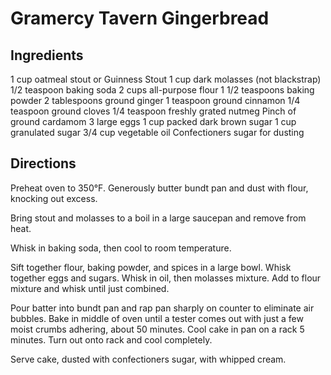 # Gramercy Tavern Gingerbread

## Ingredients
1 cup oatmeal stout or Guinness Stout
1 cup dark molasses (not blackstrap)
1/2 teaspoon baking soda
2 cups all-purpose flour
1 1/2 teaspoons baking powder
2 tablespoons ground ginger
1 teaspoon ground cinnamon
1/4 teaspoon ground cloves
1/4 teaspoon freshly grated nutmeg
Pinch of ground cardamom
3 large eggs
1 cup packed dark brown sugar
1 cup granulated sugar
3/4 cup vegetable oil
Confectioners sugar for dusting

## Directions
Preheat oven to 350°F. Generously butter bundt pan and dust with flour, knocking out excess.

Bring stout and molasses to a boil in a large saucepan and remove from heat. 

Whisk in baking soda, then cool to room temperature.

Sift together flour, baking powder, and spices in a large bowl. Whisk together eggs and sugars. Whisk in oil, then molasses mixture. Add to flour mixture and whisk until just combined.

Pour batter into bundt pan and rap pan sharply on counter to eliminate air bubbles. Bake in middle of oven until a tester comes out with just a few moist crumbs adhering, about 50 minutes. Cool cake in pan on a rack 5 minutes. Turn out onto rack and cool completely.

Serve cake, dusted with confectioners sugar, with whipped cream.


